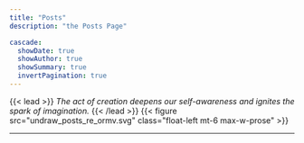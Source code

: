 ```yaml
---
title: "Posts"
description: "the Posts Page"

cascade:
  showDate: true
  showAuthor: true
  showSummary: true
  invertPagination: true
---
```

{{< lead >}}
_The act of creation deepens our self-awareness and ignites the spark of imagination._
{{< /lead >}}
{{< figure src="undraw_posts_re_ormv.svg" class="float-left mt-6 max-w-prose" >}}

---
